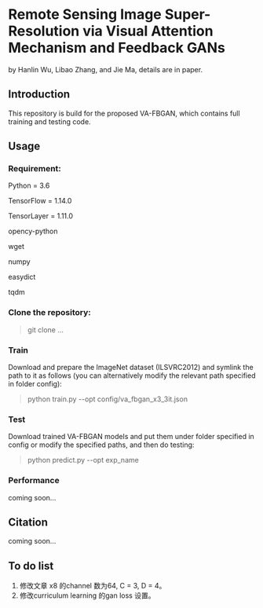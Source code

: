 # Remote Sensing Image Super-Resolution via Visual Attention Mechanism and Feedback GANs

by Hanlin Wu, Libao Zhang, and Jie Ma, details are in paper.

## Introduction
This repository is build for the proposed VA-FBGAN, which contains full training and testing code. 

## Usage

### Requirement:

Python = 3.6

TensorFlow = 1.14.0

TensorLayer = 1.11.0

opency-python

wget

numpy

easydict

tqdm

### Clone the repository:

> git clone ...

### Train
Download and prepare the ImageNet dataset (ILSVRC2012) and symlink the path to it as follows (you can alternatively modify the relevant path specified in folder config):

> python train.py --opt config/va_fbgan_x3_3it.json

### Test
Download trained VA-FBGAN models and put them under folder specified in config or modify the specified paths, and then do testing:

> python predict.py --opt exp_name

### Performance
coming soon...

## Citation
coming soon...

## To do list

1. 修改文章 x8 的channel 数为64, C = 3, D = 4。
2. 修改curriculum learning 的gan loss 设置。